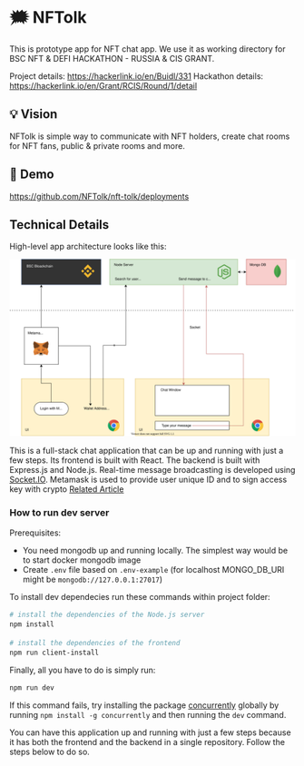 # 🗯 NFTolk

This is prototype app for NFT chat app. We use it as working directory for BSC NFT & DEFI HACKATHON - RUSSIA & CIS GRANT.

Project details: https://hackerlink.io/en/Buidl/331
Hackathon details: https://hackerlink.io/en/Grant/RCIS/Round/1/detail

## 💡 Vision

NFTolk is simple way to communicate with NFT holders, create chat rooms for NFT fans, public & private rooms and more.

## 🚀 Demo

https://github.com/NFTolk/nft-tolk/deployments

## Technical Details

High-level app architecture looks like this:

![NFTolk Acrhitecture](https://raw.githubusercontent.com/NFTolk/nft-tolk/master/assets/nft-infra.svg)

This is a full-stack chat application that can be up and running with just a few steps.
Its frontend is built with React.
The backend is built with Express.js and Node.js.
Real-time message broadcasting is developed using [Socket.IO](https://socket.io/).
Metamask is used to provide user unique ID and to sign access key with crypto [Related Article](https://www.toptal.com/ethereum/one-click-login-flows-a-metamask-tutorial)


### How to run dev server

Prerequisites:
- You need mongodb up and running locally. The simplest way would be to start docker mongodb image
- Create `.env` file based on `.env-example` (for localhost MONGO_DB_URI might be `mongodb://127.0.0.1:27017`)

To install dev dependecies run these commands within project folder:
```sh
# install the dependencies of the Node.js server
npm install

# install the dependencies of the frontend
npm run client-install
```

Finally, all you have to do is simply run:
```sh
npm run dev
```

If this command fails, try installing the package [concurrently](https://www.npmjs.com/package/concurrently) globally by running `npm install -g concurrently` and then running the `dev` command.

You can have this application up and running with just a few steps because it has both the frontend and the backend in a single repository. Follow the steps below to do so.
